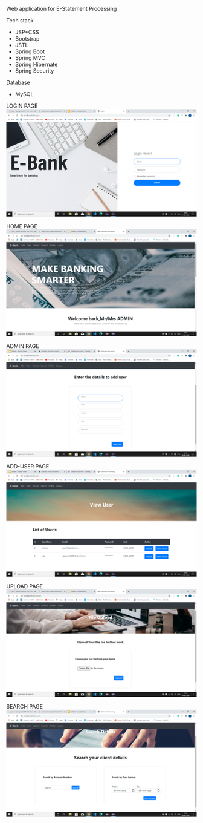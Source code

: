Web application for E-Statement Processing

Tech stack
* JSP+CSS
* Bootstrap
* JSTL
* Spring Boot
* Spring MVC
* Spring Hibernate
* Spring Security

Database
* MySQL

LOGIN PAGE
![](images/loginpage.png)

HOME PAGE
![](images/homepage.png)

ADMIN PAGE
![](images/adminpage1.png)

ADD-USER PAGE
![](images/adminpage2.png)

UPLOAD PAGE
![](images/uploadpage.png)

SEARCH PAGE
![](images/searchpage.png)
